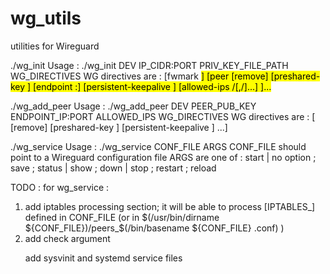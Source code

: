 # wg_utils 
utilities for Wireguard 

./wg_init 
Usage : ./wg_init DEV IP_CIDR:PORT PRIV_KEY_FILE_PATH WG_DIRECTIVES 
WG directives are : 
[fwmark <mark>] [peer <base64 public key> [remove] [preshared-key <file path>] [endpoint <ip>:<port>] [persistent-keepalive <interval seconds>] [allowed-ips <ip1>/<cidr1>[,<ip2>/<cidr2>]...] ]... 


./wg_add_peer 
Usage : ./wg_add_peer DEV PEER_PUB_KEY ENDPOINT_IP:PORT ALLOWED_IPS WG_DIRECTIVES 
WG directives are : 
[ [remove] [preshared-key <file path>] [persistent-keepalive <interval seconds>] ...] 


./wg_service 
Usage : ./wg_service CONF_FILE ARGS 
CONF_FILE should point to a Wireguard configuration file 
ARGS are one of : start | no option ; save ; status | show ; down | stop ; restart ; reload 


TODO : 
for wg_service : 
1. add iptables processing section; it will be able to process [IPTABLES_<table>] defined in CONF_FILE (or in $(/usr/bin/dirname ${CONF_FILE})/peers_$(/bin/basename ${CONF_FILE} .conf) ) 
2. add check argument 


add sysvinit and systemd service files
